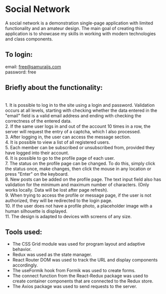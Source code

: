# Social Network

A social network is a demonstration single-page application with limited functionality and an amateur design. The main goal of creating this application is to showcase my skills in working with modern technologies and class components.

## To login:

email: free@samuraijs.com
<br/>
password: free
<br/>
## Briefly about the functionality:
<br/>
1.  It is possible to log in to the site using a login and password. Validation occurs at all levels, starting with checking whether the data entered in the "email" field is a valid email address and ending with checking the correctness of the entered data.<br/>
2.  If the same user logs in and out of the account 10 times in a row, the server will request the entry of a captcha, which I also processed.<br/>
3.  After logging in, the user can access the message section.<br/>
4.  It is possible to view a list of all registered users.<br/>
5.  Each member can be subscribed or unsubscribed from, provided they have logged into their account.<br/>
6.  It is possible to go to the profile page of each user.<br/>
7.  The status on the profile page can be changed. To do this, simply click the status once, make changes, then click the mouse in any location or press "Enter" on the keyboard.<br/>
8.  New posts can be added on the profile page. The text input field also has validation for the minimum and maximum number of characters. (Only works locally. Data will be lost after page refresh).<br/>
9.  When trying to access the profile or message page, if the user is not authorized, they will be redirected to the login page.<br/>
10.  If the user does not have a profile photo, a placeholder image with a human silhouette is displayed.<br/>
11.  The design is adapted to devices with screens of any size.<br/>

## Tools used:

* The CSS Grid module was used for program layout and adaptive behavior.<br/>
* Redux was used as the state manager.<br/>
* React Router DOM was used to track the URL and display components accordingly.<br/>
* The useFormik hook from Formik was used to create forms.<br/>
* The connect function from the React-Redux package was used to create container components that are connected to the Redux store.<br/>
* The Axios package was used to send requests to the server.
<br/>
